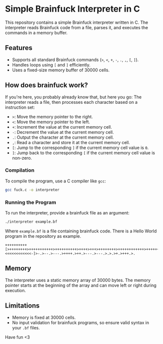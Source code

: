 # Simple Brainfuck Interpreter in C
This repository contains a simple Brainfuck interpreter written in C.
The interpreter reads Brainfuck code from a file, parses it, and executes the commands in a memory buffer.

## Features
- Supports all standard Brainfuck commands (`>`, `<`, `+`, `-`, `.`, `,`, `[`, `]`).
- Handles loops using `[` and `]` efficiently.
- Uses a fixed-size memory buffer of 30000 cells.

## How does brainfuck work?
If you're here, you probably already know that, but here you go:
The interpreter reads a file, then processes each character based on a instruction set:

- `>`: Move the memory pointer to the right.
- `<`: Move the memory pointer to the left.
- `+`: Increment the value at the current memory cell.
- `-`: Decrement the value at the current memory cell.
- `.`: Output the character at the current memory cell.
- `,`: Read a character and store it at the current memory cell.
- `[`: Jump to the corresponding `]` if the current memory cell value is `0`.
- `]`: Jump back to the corresponding `[` if the current memory cell value is non-zero.

### Compilation
To compile the program, use a C compiler like `gcc`:

```bash
gcc fuck.c -o interpreter
```

### Running the Program
To run the interpreter, provide a brainfuck file as an argument:

```bash
./interpreter example.bf
```

Where `example.bf` is a file containing brainfuck code.
There is a Hello World program in the repository as example.

```brainfuck
++++++++++[>++++++++>+++++++++++>++++++++++>++++>+++>++++++++>++++++++++++>+++++++++++>++++++++++>+++++++++++>+++>+<<<<<<<<<<<<-]>-.>--.>---.>++++.>++.>---.>---.>.>.>+.>+++.>.
```

## Memory
The interpreter uses a static memory array of 30000 bytes.
The memory pointer starts at the beginning of the array and can move left or right during execution.

## Limitations
- Memory is fixed at 30000 cells.
- No input validation for brainfuck programs, so ensure valid syntax in your `.bf` files.

Have fun <3
